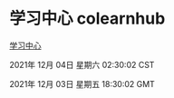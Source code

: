 # 学习中心 colearnhub
[学习中心](http://59.174.25.102:56308/colearnhub/)

2021年 12月 04日 星期六 02:30:02 CST

2021年 12月 03日 星期五 18:30:02 GMT
